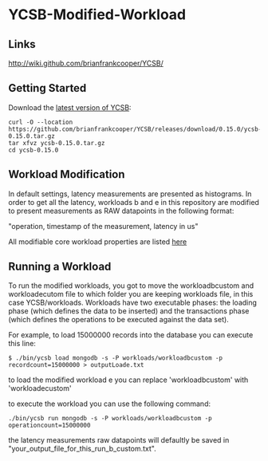 # YCSB-Modified-Workload

## Links
http://wiki.github.com/brianfrankcooper/YCSB/

## Getting Started
Download the [latest version of YCSB](https://github.com/brianfrankcooper/YCSB/releases/latest):
```
curl -O --location https://github.com/brianfrankcooper/YCSB/releases/download/0.15.0/ycsb-0.15.0.tar.gz
tar xfvz ycsb-0.15.0.tar.gz
cd ycsb-0.15.0

```

## Workload Modification
In default settings, latency measurements are presented as histograms. In order to get all the latency, workloads b and e in this repository are modified to present measurements as RAW datapoints in the following format:   

"operation, timestamp of the measurement, latency in us"   
                         
All modifiable core workload properties are listed [here](https://github.com/brianfrankcooper/YCSB/wiki/Core-Properties)

## Running a Workload
To run the modified workloads, you got to move the workloadbcustom and workloadecutom file to which folder you are keeping workloads file, in this case YCSB/workloads. Workloads have two executable phases: the loading phase (which defines the data to be inserted) and the transactions phase (which defines the operations to be executed against the data set).

For example, to load 15000000 records into the database you can execute this line: 

```
$ ./bin/ycsb load mongodb -s -P workloads/workloadbcustom -p recordcount=15000000 > outputLoade.txt
```
to load the modified workload e you can replace 'workloadbcustom' with 'workloadecustom'

to execute the workload you can use the following command:
```
./bin/ycsb run mongodb -s -P workloads/workloadbcustom -p operationcount=15000000
```
the latency measurements raw datapoints will defaultly be saved in "your_output_file_for_this_run_b_custom.txt".
